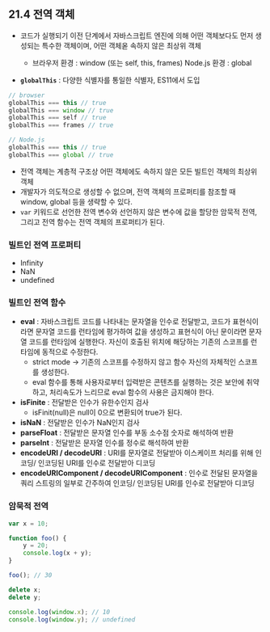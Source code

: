 ## 21.4 전역 객체

- 코드가 실행되기 이전 단계에서 자바스크립트 엔진에 의해 어떤 객체보다도 먼저 생성되는 특수한 객체이며, 어떤 객체옫 속하지 않은 최상위 객체
    - 브라우저 환경 : window (또는 self, this, frames)
    Node.js 환경 : global

- **`globalThis`** : 다양한 식별자를 통일한 식별자, ES11에서 도입

```jsx
// browser
globalThis === this // true
globalThis === window // true
globalThis === self // true
globalThis === frames // true

// Node.js
globalThis === this // true
globalThis === global // true
```

- 전역 객체는 계층적 구조상 어떤 객체에도 속하지 않은 모든 빌트인 객체의 최상위 객체
- 개발자가 의도적으로 생성할 수 없으며, 전역 객체의 프로퍼티를 참조할 때 window, global 등을 생략할 수 있다.
- `var` 키워드로 선언한 전역 변수와 선언하지 않은 변수에 값을 할당한 암묵적 전역, 그리고 전역 함수는 전역 객체의 프로퍼티가 된다.

### 빌트인 전역 프로퍼티

- Infinity
- NaN
- undefined

### 빌트인 전역 함수

- **eval** : 자바스크립트 코드를 나타내는 문자열을 인수로 전달받고, 코드가 표현식이라면 문자열 코드를 런타임에 평가하여 값을 생성하고 표현식이 아닌 문이라면 문자열 코드를 런타임에 실행한다. 자신이 호출된 위치에 해당하는 기존의 스코프를 런타임에 동적으로 수정한다.
    - strict mode → 기존의 스코프를 수정하지 않고 함수 자신의 자체적인 스코프를 생성한다.
    - eval 함수를 통해 사용자로부터 입력받은 콘텐츠를 실행하는 것은 보안에 취약하고, 처리속도가 느리므로 eval 함수의 사용은 금지해야 한다.
- **isFinite** : 전달받은 인수가 유한수인지 검사
    - isFinit(null)은 null이 0으로 변환되어 true가 된다.
- **isNaN** : 전달받은 인수가 NaN인지 검사
- **parseFloat** : 전달받은 문자열 인수를 부동 소수점 숫자로 해석하여 반환
- **parseInt** : 전달받은 문자열 인수를 정수로 해석하여 반환
- **encodeURI / decodeURI** : URI를 문자열로 전달받아 이스케이프 처리를 위해 인코딩/ 인코딩된 URI를 인수로 전달받아 디코딩
- **encodeURIComponent / decodeURIComponent** : 인수로 전달된 문자열을 쿼리 스트링의 일부로 간주하여 인코딩/ 인코딩된 URI를 인수로 전달받아 디코딩

### 암묵적 전역

```jsx
var x = 10;

function foo() {
	y = 20;
	console.log(x + y);
}

foo(); // 30

delete x;
delete y;

console.log(window.x); // 10
console.log(window.y); // undefined
```